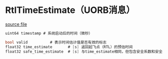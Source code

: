 # RtlTimeEstimate（UORB消息）

[source file](https://github.com/PX4/PX4-Autopilot/blob/main/msg/RtlTimeEstimate.msg)

```c
uint64 timestamp # 系统启动后的时间（微秒）

bool valid			# 表示时间估计值是否有效的标志
float32 time_estimate		# [s] 返回起飞点（RTL）的预估时间
float32 safe_time_estimate	# [s] 与time_estimate相同，但包含安全系数和安全余量（factor*t + margin）
```